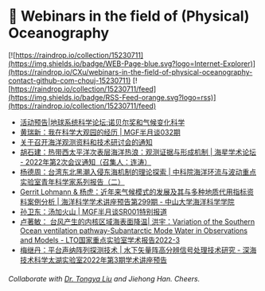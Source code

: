 # 🌊 Webinars in the field of (Physical) Oceanography

[![https://raindrop.io/collection/15230711](https://img.shields.io/badge/WEB-Page-blue.svg?logo=Internet-Explorer)](https://raindrop.io/CXu/webinars-in-the-field-of-physical-oceanography-contact-github-com-chouj-15230711) [![https://raindrop.io/collection/15230711/feed](https://img.shields.io/badge/RSS-Feed-orange.svg?logo=rss)](https://raindrop.io/collection/15230711/feed)

<!-- BLOG-POST-LIST:START -->
- [活动预告|地球系统科学论坛:诺贝尔奖和气候变化科学](https://mp.weixin.qq.com/s/TNATp2KJ9MQbVEFvZhRtrQ)
- [黄瑞新：我在科学大观园的经历 | MGF半月谈032期](https://mp.weixin.qq.com/s/VtALUYU6Y0gA-9AqNjgE3Q#/)
- [关于召开海洋观测资料和技术研讨会的通知](https://mp.weixin.qq.com/s/qcDU0ncSMsctNulPLkizRg#/)
- [胡石建：热带西太平洋次表层海洋热浪：观测证据与形成机制 | 海星学术论坛 - 2022年第2次会议通知（召集人：连涛）](https://mp.weixin.qq.com/s/0s-n7fIrlX7HO35EPJLESQ#/)
- [杨德周：台湾东北黑潮入侵东海机制的理论探索 | 中科院海洋环流与波动重点实验室青年科学家系列报告（二）](https://mp.weixin.qq.com/s/pno443A8Xnvc1Za2kHSKRQ#/)
- [Gerrit Lohmann &amp; 杨虎：近年来气候模式的发展及其与多种地质代用指标资料案例分析 | 海洋科学学术讲座预告第299期 - 中山大学海洋科学学院](https://marine.sysu.edu.cn/event/8898#/)
- [孙卫东：汤加火山 | MGF半月谈SR001特别报道](https://mp.weixin.qq.com/s/MQpB0wn4LuumoXrWpwniYw#/)
- [卢著敏： 台风产生的内核区域海表面降温| 洪宇：Variation of the Southern Ocean ventilation pathway-Subantarctic Mode Water in Observations and Models - LTO国家重点实验室学术报告2022-3](https://mp.weixin.qq.com/s/LwhBtqty5SrI8iVxsUN6sg#/)
- [梅继丹：平台声纳阵列探测技术 | 水下矢量阵高分辨信号处理技术研究 - 深海技术科学太湖实验室2022年第3期学术讲座预告](https://mp.weixin.qq.com/s/KtJ_9-9NMR_FHaQjyAcLDg#/)
<!-- BLOG-POST-LIST:END -->

###### Collaborate with [Dr. Tongya Liu](https://liutongya.github.io/) and Jiehong Han. Cheers.
